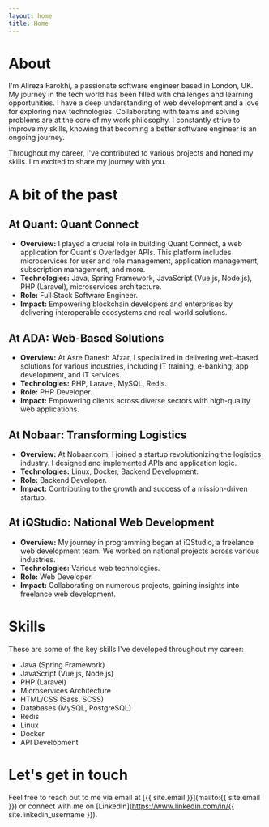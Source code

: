 ```yaml
---
layout: home
title: Home
---
```


# About

I'm Alireza Farokhi, a passionate software engineer based in London, UK. My journey in the tech world has been filled with challenges and learning opportunities. I have a deep understanding of web development and a love for exploring new technologies. Collaborating with teams and solving problems are at the core of my work philosophy. I constantly strive to improve my skills, knowing that becoming a better software engineer is an ongoing journey.

Throughout my career, I've contributed to various projects and honed my skills. I'm excited to share my journey with you.


# A bit of the past

## At Quant: Quant Connect
- **Overview:** I played a crucial role in building Quant Connect, a web application for Quant's Overledger APIs. This platform includes microservices for user and role management, application management, subscription management, and more.
- **Technologies:** Java, Spring Framework, JavaScript (Vue.js, Node.js), PHP (Laravel), microservices architecture.
- **Role:** Full Stack Software Engineer.
- **Impact:** Empowering blockchain developers and enterprises by delivering interoperable ecosystems and real-world solutions.

## At ADA: Web-Based Solutions
- **Overview:** At Asre Danesh Afzar, I specialized in delivering web-based solutions for various industries, including IT training, e-banking, app development, and IT services.
- **Technologies:** PHP, Laravel, MySQL, Redis.
- **Role:** PHP Developer.
- **Impact:** Empowering clients across diverse sectors with high-quality web applications.

## At Nobaar: Transforming Logistics
- **Overview:** At Nobaar.com, I joined a startup revolutionizing the logistics industry. I designed and implemented APIs and application logic.
- **Technologies:** Linux, Docker, Backend Development.
- **Role:** Backend Developer.
- **Impact:** Contributing to the growth and success of a mission-driven startup.

## At iQStudio: National Web Development
- **Overview:** My journey in programming began at iQStudio, a freelance web development team. We worked on national projects across various industries.
- **Technologies:** Various web technologies.
- **Role:** Web Developer.
- **Impact:** Collaborating on numerous projects, gaining insights into freelance web development.



# Skills

These are some of the key skills I've developed throughout my career:

- Java (Spring Framework)
- JavaScript (Vue.js, Node.js)
- PHP (Laravel)
- Microservices Architecture
- HTML/CSS (Sass, SCSS)
- Databases (MySQL, PostgreSQL)
- Redis
- Linux
- Docker
- API Development


# Let's get in touch

Feel free to reach out to me via email at [{{ site.email }}](mailto:{{ site.email }}) or connect with me on [LinkedIn](https://www.linkedin.com/in/{{ site.linkedin_username }}).


<!-- {% include archive.html %} -->
